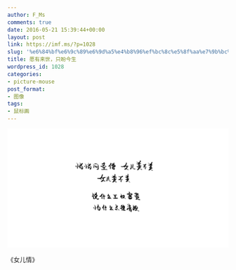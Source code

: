```yaml
---
author: F_Ms
comments: true
date: 2016-05-21 15:39:44+00:00
layout: post
link: https://imf.ms/?p=1028
slug: '%e6%84%bf%e6%9c%89%e6%9d%a5%e4%b8%96%ef%bc%8c%e5%8f%aa%e7%9b%bc%e4%bb%8a%e7%94%9f'
title: 愿有来世，只盼今生
wordpress_id: 1028
categories:
- picture-mouse
post_format:
- 图像
tags:
- 鼠标画
---
```


![悄悄问圣僧，女儿美不美，女儿美不美，说什么王权富贵，怕什么戒律清规_20160518-20160519](/img/post/wp/2016/05/悄悄问圣僧，女儿美不美，女儿美不美，说什么王权富贵，怕什么戒律清规_20160518-20160519.png)


《女儿情》
